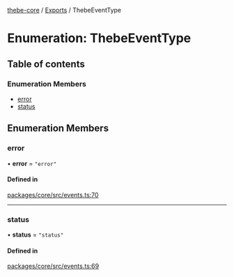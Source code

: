 [thebe-core](../README.md) / [Exports](../modules.md) / ThebeEventType

# Enumeration: ThebeEventType

## Table of contents

### Enumeration Members

- [error](ThebeEventType.md#error)
- [status](ThebeEventType.md#status)

## Enumeration Members

### error

• **error** = ``"error"``

#### Defined in

[packages/core/src/events.ts:70](https://github.com/executablebooks/thebe/blob/3f03d48/packages/core/src/events.ts#L70)

___

### status

• **status** = ``"status"``

#### Defined in

[packages/core/src/events.ts:69](https://github.com/executablebooks/thebe/blob/3f03d48/packages/core/src/events.ts#L69)
